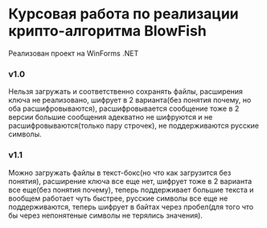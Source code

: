 # Курсовая работа по реализации крипто-алгоритма BlowFish
Реализован проект на WinForms .NET

### v1.0
Нельзя загружать и соответственно сохранять файлы, 
расширения ключа не реализовано,
шифрует в 2 варианта(без понятия почему, но оба расшифровываются),
расшифровывается сообщение тоже в 2 версии
большие сообщения адекватно не шифруются и не расшифровываются(только пару строчек),
не поддерживаются русские символы.

### v1.1
Можно загружать файлы в текст-бокс(но что как загрузится без понятия),
расширение ключа все еще нет,
шифрует тоже в 2 варианта все еще(без понятия почему),
теперь поддерживает большие текста и вообщем работает чуть быстрее,
русские символы все еще не поддерживаются,
теперь шифрует в байтах через пробел(для того что бы через непонятеные символы не терялись значения).

